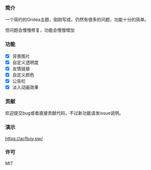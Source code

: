 ### 简介

一个简约的Gridea主题，刚刚写成，仍然有很多的问题，功能十分的简单。

但问题会慢慢修复，功能会慢慢增加

### 功能

- [x] 背景图片
- [x] 自定义透明度
- [x] 友情链接
- [x] 自定义颜色
- [x] 公告栏
- [x] 淡入动画效果

### 贡献

欢迎提交bug或者直接贡献代码，不过新功能请发issue说明。

### 演示

<https://acfboy.pw/>

### 许可

MIT

